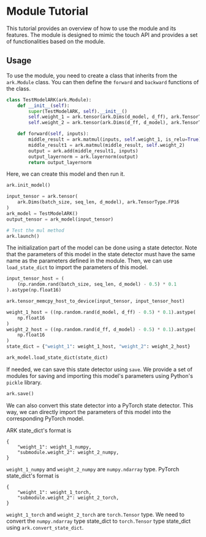 # Module Tutorial
This tutorial provides an overview of how to use the module and its features. The module is designed to mimic the touch API and provides a set of functionalities based on the module.

## Usage
To use the module, you need to create a class that inherits from the `ark.Module` class. You can then define the `forward` and `backward` functions of the class.

```python
class TestModelARK(ark.Module):
    def __init__(self):
        super(TestModelARK, self).__init__()
        self.weight_1 = ark.tensor(ark.Dims(d_model, d_ff), ark.TensorType.FP16)
        self.weight_2 = ark.tensor(ark.Dims(d_ff, d_model), ark.TensorType.FP16)

    def forward(self, inputs):
        middle_result = ark.matmul(inputs, self.weight_1, is_relu=True)
        middle_result1 = ark.matmul(middle_result, self.weight_2)
        output = ark.add(middle_result1, inputs)
        output_layernorm = ark.layernorm(output)
        return output_layernorm
```

Here, we can create this model and then run it.

```python
ark.init_model()

input_tensor = ark.tensor(
    ark.Dims(batch_size, seq_len, d_model), ark.TensorType.FP16
)
ark_model = TestModelARK()
output_tensor = ark_model(input_tensor)

# Test the mul method
ark.launch()
```

The initialization part of the model can be done using a state detector. Note that the parameters of this model in the state detector must have the same name as the parameters defined in the module. Then, we can use `load_state_dict` to import the parameters of this model.

```python
input_tensor_host = (
    (np.random.rand(batch_size, seq_len, d_model) - 0.5) * 0.1
).astype(np.float16)

ark.tensor_memcpy_host_to_device(input_tensor, input_tensor_host)

weight_1_host = ((np.random.rand(d_model, d_ff) - 0.5) * 0.1).astype(
    np.float16
)
weight_2_host = ((np.random.rand(d_ff, d_model) - 0.5) * 0.1).astype(
    np.float16
)
state_dict = {"weight_1": weight_1_host, "weight_2": weight_2_host}

ark_model.load_state_dict(state_dict)
```

If needed, we can save this state detector using `save`. We provide a set of modules for saving and importing this model's parameters using Python's `pickle` library.

```python
ark.save()
```

We can also convert this state detector into a PyTorch state detector. This way, we can directly import the parameters of this model into the corresponding PyTorch model.

ARK state_dict's format is
```
{
    "weight_1": weight_1_numpy,
    "submodule.weight_2": weight_2_numpy,
}
```
`weight_1_numpy` and `weight_2_numpy` are `numpy.ndarray` type. PyTorch state_dict's format is
```
{
    "weight_1": weight_1_torch,
    "submodule.weight_2": weight_2_torch,
}
```
`weight_1_torch` and `weight_2_torch` are `torch.Tensor` type. We need to convert the `numpy.ndarray` type state_dict to `torch.Tensor` type state_dict using `ark.convert_state_dict`.

